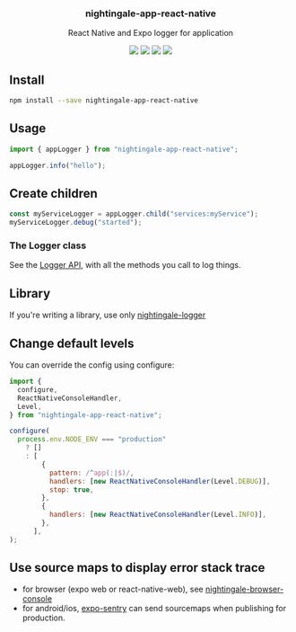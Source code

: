 <h3 align="center">
  nightingale-app-react-native
</h3>

<p align="center">
  React Native and Expo logger for application
</p>

<p align="center">
  <a href="https://npmjs.org/package/nightingale-app-react-native"><img src="https://img.shields.io/npm/v/nightingale-app-react-native.svg?style=flat-square"></a>
  <a href="https://npmjs.org/package/nightingale-app-react-native"><img src="https://img.shields.io/npm/dw/nightingale-app-react-native.svg?style=flat-square"></a>
  <a href="https://npmjs.org/package/nightingale-app-react-native"><img src="https://img.shields.io/node/v/nightingale-app-react-native.svg?style=flat-square"></a>
  <a href="https://npmjs.org/package/nightingale-app-react-native"><img src="https://img.shields.io/npm/types/nightingale-app-react-native.svg?style=flat-square"></a>
</p>

## Install

```sh
npm install --save nightingale-app-react-native
```

## Usage

```js
import { appLogger } from "nightingale-app-react-native";

appLogger.info("hello");
```

## Create children

```js
const myServiceLogger = appLogger.child("services:myService");
myServiceLogger.debug("started");
```

### The Logger class

See the [Logger API](https://christophehurpeau.github.io/nightingale/classes/nightingale_logger_src.logger.html), with all the methods you call to log things.

## Library

If you're writing a library, use only [nightingale-logger](https://npmjs.org/package/nightingale-logger)

## Change default levels

You can override the config using configure:

```js
import {
  configure,
  ReactNativeConsoleHandler,
  Level,
} from "nightingale-app-react-native";

configure(
  process.env.NODE_ENV === "production"
    ? []
    : [
        {
          pattern: /^app(:|$)/,
          handlers: [new ReactNativeConsoleHandler(Level.DEBUG)],
          stop: true,
        },
        {
          handlers: [new ReactNativeConsoleHandler(Level.INFO)],
        },
      ],
);
```

## Use source maps to display error stack trace

- for browser (expo web or react-native-web), see [nightingale-browser-console](https://npmjs.org/package/nightingale-browser-console)
- for android/ios, [expo-sentry](https://docs.expo.io/guides/using-sentry/#publish-your-app-with-sourcemaps) can send sourcemaps when publishing for production.
